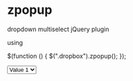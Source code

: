 zpopup
======

dropdown multiselect jQuery plugin



using

$(function () {
  $(".dropbox").zpopup();
});

<div class="dropbox">
  <select id="select1" class="zpopup-select">
    <option value="1">Value 1</option>
  </select>
  <input type="hidden" class="zpopup-hidden" />
</div>